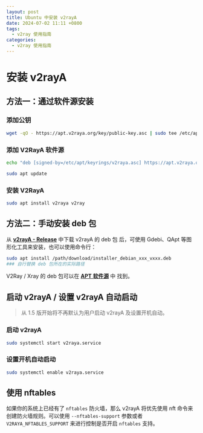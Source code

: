 ```yaml
---
layout: post
title: Ubuntu 中安装 v2rayA
date: 2024-07-02 11:11 +0800
tags:
  - v2ray 使用指南
categories:
  - v2ray 使用指南
---
```


# 安装 v2rayA

## 方法一：通过软件源安装

### 添加公钥

```bash
wget -qO - https://apt.v2raya.org/key/public-key.asc | sudo tee /etc/apt/keyrings/v2raya.asc
```

### 添加 V2RayA 软件源

```bash
echo "deb [signed-by=/etc/apt/keyrings/v2raya.asc] https://apt.v2raya.org/ v2raya main" | sudo tee /etc/apt/sources.list.d/v2raya.list

sudo apt update
```

### 安装 V2RayA

```bash
sudo apt install v2raya v2ray
```

## 方法二：手动安装 deb 包

从 [**v2rayA - Release**](https://github.com/v2rayA/v2rayA/releases) 中下载 v2rayA 的 deb 包 后，可使用 Gdebi、QApt
等图形化工具来安装，也可以使用命令行：

```bash
sudo apt install /path/download/installer_debian_xxx_vxxx.deb
### 自行替换 deb 包所在的实际路径
```

V2Ray / Xray 的 deb 包可以在 [**APT 软件源**](https://github.com/v2rayA/v2raya-apt/tree/master/pool/main/) 中 找到。

## 启动 v2rayA / 设置 v2rayA 自动启动

> 从 1.5 版开始将不再默认为用户启动 v2rayA 及设置开机自动。

### 启动 v2rayA

```bash
sudo systemctl start v2raya.service
```

### 设置开机自动启动

```bash
sudo systemctl enable v2raya.service
```

## 使用 nftables

如果你的系统上已经有了 `nftables` 防火墙，那么 v2rayA 将优先使用 nft 命令来创建防火墙规则。可以使用 `--nftables-support` 参数或者
`V2RAYA_NFTABLES_SUPPORT` 来进行控制是否开启 `nftables` 支持。
